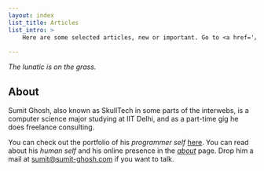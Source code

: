 ```yaml
---
layout: index
list_title: Articles
list_intro: >
    Here are some selected articles, new or important. Go to <a href='/archive'>archive</a> for all of his posts.
    
---
```


_The lunatic is on the grass._

## About

Sumit Ghosh, also known as SkullTech in some parts of the interwebs, is a computer science major studying at IIT Delhi, and as a part-time gig he does freelance consulting.

You can check out the portfolio of his _programmer self_ 
[here](/portfolio/). You can read about his _human self_ and his online presence in the [_about_](/about/) page. Drop him a mail at sumit@sumit-ghosh.com if you want to talk.
